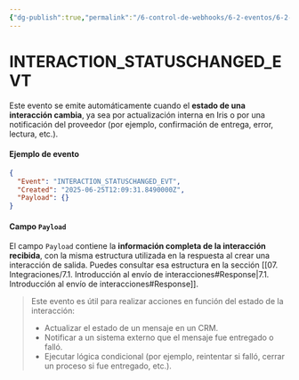 ```yaml
---
{"dg-publish":true,"permalink":"/6-control-de-webhooks/6-2-eventos/6-2-4-interaction-statuschanged-evt/"}
---
```


# INTERACTION_STATUSCHANGED_EVT

Este evento se emite automáticamente cuando el **estado de una interacción cambia**, ya sea por actualización interna en Iris o por una notificación del proveedor (por ejemplo, confirmación de entrega, error, lectura, etc.).
#### Ejemplo de evento

```json
{
  "Event": "INTERACTION_STATUSCHANGED_EVT",
  "Created": "2025-06-25T12:09:31.8490000Z",
  "Payload": {}
}
```

#### Campo `Payload`

El campo `Payload` contiene la **información completa de la interacción recibida**, con la misma estructura utilizada en la respuesta al crear una interacción de salida. Puedes consultar esa estructura en la sección  [[07. Integraciones/7.1. Introducción al envío de interacciones#Response\|7.1. Introducción al envío de interacciones#Response]].


> Este evento es útil para realizar acciones en función del estado de la interacción:
> 
> - Actualizar el estado de un mensaje en un CRM.
> - Notificar a un sistema externo que el mensaje fue entregado o falló.
> - Ejecutar lógica condicional (por ejemplo, reintentar si falló, cerrar un proceso si fue entregado, etc.).

